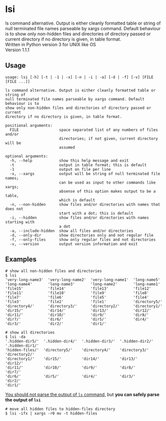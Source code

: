 # lsi
ls command alternative. Output is either cleanly formatted table or string of null terminated file names parseable by xargs command. Default behaviour is to show only non-hidden files and directories of directory passed or current directory if no directory is given, in table format.  
Written in Python version 3 for UNIX like OS  
Version 1.1.1  

## Usage

    usage: lsi [-h] [-t | -1 | -x] [-n | -i | -a] [-d | -f] [-v] [FILE [FILE ...]]

    ls command alternative. Output is either cleanly formatted table or string of
    null terminated file names parseable by xargs command. Default behaviour is to
    show only non-hidden files and directories of directory passed or current
    directory if no directory is given, in table format.

    positional arguments:
      FILE                  space separated list of any numbers of files and/or
                            directories; if not given, current directory will be
                            assumed

    optional arguments:
      -h, --help            show this help message and exit
      -t                    output in table format; this is default
      -1                    output on file per line
      -x, --xargs           output will be string of null terminated file names;
                            can be used as input to other commands like xargs;
                            absense of this option makes output to be a table,
                            which is default
      -n, --non-hidden      show files and/or directories with names that does not
                            start with a dot; this is default
      -i, --hidden          show files and/or directories with names starting with
                            a dot
      -a, --include-hidden  show all files and/or directories
      -d, --only-dir        show directories only and not regular file
      -f, --only-files      show only regular files and not directories
      -v, --version         output version information and exit


## Examples

    # show all non-hidden files and directories
    $ lsi
    'very-long-name3'  'very-long-name2'  'very-long-name1'  'long-name5'
    'long-name4'       'long-name3'       'long-name2'       'long-name1'
    'file15'           'file14'           'file13'           'file12'
    'file11'           'file10'           'file9'            'file8'
    'file7'            'file6'            'file5'            'file4'
    'file3'            'file2'            'file1'            'directory5/'
    'directory4/'      'directory3/'      'directory2/'      'directory1/'
    'dir15/'           'dir14/'           'dir13/'           'dir12/'
    'dir11/'           'dir10/'           'dir9/'            'dir8/'
    'dir7/'            'dir6/'            'dir5/'            'dir4/'
    'dir3/'            'dir2/'            'dir1/'

    # show all directories
    $ lsi -da
    '.hidden-dir5/'  '.hidden-dir4/'  '.hidden-dir3/'  '.hidden-dir2/'  '.hidden-dir1/'
    'hidden-files/'  'directory5/'    'directory4/'    'directory3/'    'directory2/'
    'directory1/'    'dir15/'         'dir14/'         'dir13/'         'dir12/'
    'dir11/'         'dir10/'         'dir9/'          'dir8/'          'dir7/'
    'dir6/'          'dir5/'          'dir4/'          'dir3/'          'dir2/'
    'dir1/'


[You should not parse the output of `ls` command,](http://www.mywiki.wooledge.org/ParsingLs) but **you can safely parse the output of `lsi`**

    # move all hidden files to hidden-files directory
    $ lsi -ifx | xargs -r0 mv -t hidden-files

